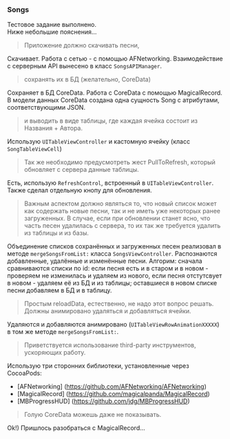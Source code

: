 ### Songs
Тестовое задание выполнено.   
Ниже небольшие пояснения...
 
> Приложение должно скачивать песни, 

Скачивает. Работа с сетью - с помощью AFNetworking. Взаимодействие с серверным API вынесено в класс `SongsAPIManager`.

> сохранять их в БД (желательно, CoreData) 
    
Сохраняет в БД CoreData. Работа с CoreData с помощью MagicalRecord.   
В модели данных CoreData создана одна сущность Song c атрибутами, соответствующими JSON.

> и выводить в виде таблицы, где каждая ячейка состоит из Названия + Автора. 

Использую `UITableViewController` и кастомную ячейку (класс `SongTableViewCell`)

> Так же необходимо предусмотреть жест PullToRefresh, который обновляет с сервера данные таблицы. 

Есть, использую `RefreshControl`, встроенный в `UITableViewController`.   
Также сделал отдельную кнопу для обновления.

> Важным аспектом должно являться то, что новый список может как содержать новые песни, так и не иметь уже некоторых ранее загруженных. В случае, если при обновлении станет ясно, что часть песен удалилась с сервера, то их так же требуется удалить из таблицы и из базы.

Объединение списков сохранённых и загруженных песен реализовал в методе `mergeSongsFromList:` класса `SongsViewController`.
Распознаются добавленные, удалённые и изменённые песни. Алгорим: cначала сравниваются списки по id: если песня есть и в старом и в новом - проверяем не изменилась и удаляем из нового, если песня отстутсвует в новом - удаляем её из БД и из таблицы; оставшиеся в новом списке песни добавляем в БД и в таблицу. 

> Простым reloadData, естественно, не надо этот вопрос решать. Должны анимировано удаляться и добавляться ячейки. 

Удаляются и добавляются анимировано (`UITableViewRowAnimationXXXXX`) в том же методе `mergeSongsFromList:`.

> Приветствуется использование third-party инструментов, ускоряющих работу.

Использую три сторонних библиотеки, установленные через CocoaPods:
- [AFNetworking] (https://github.com/AFNetworking/AFNetworking)
- [MagicalRecord] (https://github.com/magicalpanda/MagicalRecord)
- [MBProgressHUD] (https://github.com/jdg/MBProgressHUD)

> Голую CoreData можешь даже не показывать.

Ok!) Пришлось разобраться с MagicalRecord...
